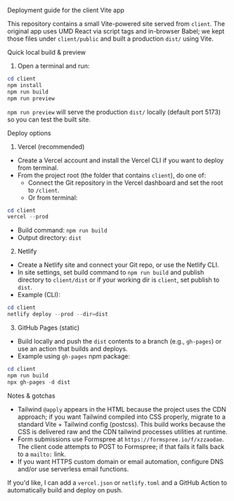 Deployment guide for the client Vite app

This repository contains a small Vite-powered site served from `client`. The original app uses UMD React via script tags and in-browser Babel; we kept those files under `client/public` and built a production `dist/` using Vite.

Quick local build & preview

1. Open a terminal and run:

```powershell
cd client
npm install
npm run build
npm run preview
```

`npm run preview` will serve the production `dist/` locally (default port 5173) so you can test the built site.

Deploy options

1) Vercel (recommended)
- Create a Vercel account and install the Vercel CLI if you want to deploy from terminal.
- From the project root (the folder that contains `client`), do one of:
  - Connect the Git repository in the Vercel dashboard and set the root to `/client`.
  - Or from terminal:

```powershell
cd client
vercel --prod
```

- Build command: `npm run build`
- Output directory: `dist`

2) Netlify
- Create a Netlify site and connect your Git repo, or use the Netlify CLI.
- In site settings, set build command to `npm run build` and publish directory to `client/dist` or if your working dir is `client`, set publish to `dist`.
- Example (CLI):

```powershell
cd client
netlify deploy --prod --dir=dist
```

3) GitHub Pages (static)
- Build locally and push the `dist` contents to a branch (e.g., `gh-pages`) or use an action that builds and deploys.
- Example using `gh-pages` npm package:

```powershell
cd client
npm run build
npx gh-pages -d dist
```

Notes & gotchas
- Tailwind `@apply` appears in the HTML because the project uses the CDN approach; if you want Tailwind compiled into CSS properly, migrate to a standard Vite + Tailwind config (postcss). This build works because the CSS is delivered raw and the CDN tailwind processes utilities at runtime.
- Form submissions use Formspree at `https://formspree.io/f/xzzaodae`. The client code attempts to POST to Formspree; if that fails it falls back to a `mailto:` link.
- If you want HTTPS custom domain or email automation, configure DNS and/or use serverless email functions.

If you'd like, I can add a `vercel.json` or `netlify.toml` and a GitHub Action to automatically build and deploy on push.
